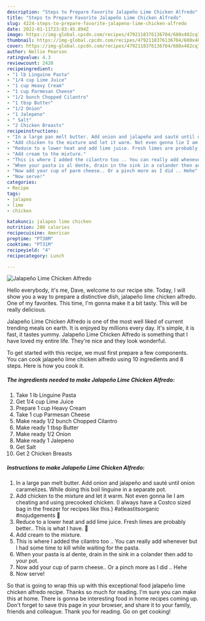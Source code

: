 ```yaml
---
description: "Steps to Prepare Favorite Jalapeño Lime Chicken Alfredo"
title: "Steps to Prepare Favorite Jalapeño Lime Chicken Alfredo"
slug: 4224-steps-to-prepare-favorite-jalapeno-lime-chicken-alfredo
date: 2022-01-11T23:03:45.894Z
image: https://img-global.cpcdn.com/recipes/4792118376136704/680x482cq70/jalapeno-lime-chicken-alfredo-recipe-main-photo.jpg
thumbnail: https://img-global.cpcdn.com/recipes/4792118376136704/680x482cq70/jalapeno-lime-chicken-alfredo-recipe-main-photo.jpg
cover: https://img-global.cpcdn.com/recipes/4792118376136704/680x482cq70/jalapeno-lime-chicken-alfredo-recipe-main-photo.jpg
author: Nellie Pearson
ratingvalue: 4.3
reviewcount: 2420
recipeingredient:
- "1 lb Linguine Pasta"
- "1/4 cup Lime Juice"
- "1 cup Heavy Cream"
- "1 cup Parmesan Cheese"
- "1/2 bunch Chopped Cilantro"
- "1 tbsp Butter"
- "1/2 Onion"
- "1 Jalepeno"
- " Salt"
- "2 Chicken Breasts"
recipeinstructions:
- "In a large pan melt butter. Add onion and jalapeño and sauté until onion caramelizes. While doing this boil linguine in a separate pot."
- "Add chicken to the mixture and let it warm. Not even gonna lie I am cheating and using precooked chicken. (I always have a Costco sized bag in the freezer for recipes like this.) #atleastitsorganic #nojudgements 🙊"
- "Reduce to a lower heat and add lime juice. Fresh limes are probably better.. This is what I have. 💁"
- "Add cream to the mixture."
- "This is where I added the cilantro too .. You can really add whenever but I had some time to kill while waiting for the pasta."
- "When your pasta is al dente, drain in the sink in a colander then add to your pot."
- "Now add your cup of parm cheese.. Or a pinch more as I did .. Hehe"
- "Now serve!"
categories:
- Recipe
tags:
- jalapeo
- lime
- chicken

katakunci: jalapeo lime chicken 
nutrition: 280 calories
recipecuisine: American
preptime: "PT30M"
cooktime: "PT31M"
recipeyield: "4"
recipecategory: Lunch

---
```



![Jalapeño Lime Chicken Alfredo](https://img-global.cpcdn.com/recipes/4792118376136704/680x482cq70/jalapeno-lime-chicken-alfredo-recipe-main-photo.jpg)

Hello everybody, it's me, Dave, welcome to our recipe site. Today, I will show you a way to prepare a distinctive dish, jalapeño lime chicken alfredo. One of my favorites. This time, I'm gonna make it a bit tasty. This will be really delicious.

Jalapeño Lime Chicken Alfredo is one of the most well liked of current trending meals on earth. It is enjoyed by millions every day. It's simple, it is fast, it tastes yummy. Jalapeño Lime Chicken Alfredo is something that I have loved my entire life. They're nice and they look wonderful.




To get started with this recipe, we must first prepare a few components. You can cook jalapeño lime chicken alfredo using 10 ingredients and 8 steps. Here is how you cook it.

<!--inarticleads1-->

##### The ingredients needed to make Jalapeño Lime Chicken Alfredo:

1. Take 1 lb Linguine Pasta
1. Get 1/4 cup Lime Juice
1. Prepare 1 cup Heavy Cream
1. Take 1 cup Parmesan Cheese
1. Make ready 1/2 bunch Chopped Cilantro
1. Make ready 1 tbsp Butter
1. Make ready 1/2 Onion
1. Make ready 1 Jalepeno
1. Get  Salt
1. Get 2 Chicken Breasts




<!--inarticleads2-->

##### Instructions to make Jalapeño Lime Chicken Alfredo:

1. In a large pan melt butter. Add onion and jalapeño and sauté until onion caramelizes. While doing this boil linguine in a separate pot.
1. Add chicken to the mixture and let it warm. Not even gonna lie I am cheating and using precooked chicken. (I always have a Costco sized bag in the freezer for recipes like this.) #atleastitsorganic #nojudgements 🙊
1. Reduce to a lower heat and add lime juice. Fresh limes are probably better.. This is what I have. 💁
1. Add cream to the mixture.
1. This is where I added the cilantro too .. You can really add whenever but I had some time to kill while waiting for the pasta.
1. When your pasta is al dente, drain in the sink in a colander then add to your pot.
1. Now add your cup of parm cheese.. Or a pinch more as I did .. Hehe
1. Now serve!




So that is going to wrap this up with this exceptional food jalapeño lime chicken alfredo recipe. Thanks so much for reading. I'm sure you can make this at home. There is gonna be interesting food in home recipes coming up. Don't forget to save this page in your browser, and share it to your family, friends and colleague. Thank you for reading. Go on get cooking!
